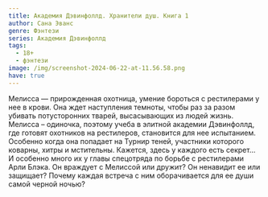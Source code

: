 ```yaml
---
title: Академия Дэвинфоллд. Хранители душ. Книга 1
author: Сана Эванс
genre: Фэнтези
series: Академия Дэвинфоллд
tags:
  - 18+
  - фэнтези
image: /img/screenshot-2024-06-22-at-11.56.58.png
have: true
---
```

Мелисса — прирожденная охотница, умение бороться с рестилерами у нее в крови. Она ждет наступления темноты, чтобы раз за разом убивать потусторонних тварей, высасывающих из людей жизнь. Мелисса – одиночка, поэтому учеба в элитной академии Дэвинфоллд, где готовят охотников на рестилеров, становится для нее испытанием. Особенно когда она попадает на Турнир теней, участники которого коварны, хитры и мстительны. Кажется, здесь у каждого есть секрет... И особенно много их у главы спецотряда по борьбе с рестилерами Арли Блэка. Он враждует с Мелиссой или дружит? Он ненавидит ее или защищает? Почему каждая встреча с ним оборачивается для ее души самой черной ночью?